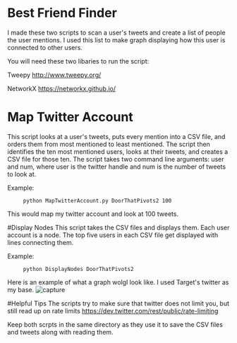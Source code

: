 # Best Friend Finder
I made these two scripts to scan a user's tweets and create a list of people the user mentions. I used this list to make graph displaying how this user is connected to other users.

You will need these two libaries to run the script:

Tweepy http://www.tweepy.org/

NetworkX https://networkx.github.io/

# Map Twitter Account
This script looks at a user's tweets, puts every mention into a CSV file, and orders them from most mentioned to least mentioned. The script then identifies the ten most mentioned users, looks at their tweets, and creates a CSV file for those ten.
The script takes two command line arguments: user and num, where user is the twitter handle and num is the number of tweets to look at.

Example:

         python MapTwitterAccount.py DoorThatPivots2 100
         
This would map my twitter account and look at 100 tweets.

#Display Nodes
This script takes the CSV files and displays them. Each user account is a node. The top five users in each CSV file get displayed with lines connecting them.

Example:

         python DisplayNodes DoorThatPivots2
         
Here is an example of what a graph wolgl look like. I used Target's twitter as my base.
![capture](https://cloud.githubusercontent.com/assets/22608326/23097059/2139a5c2-f5f0-11e6-9f3b-f2ef55c583bf.PNG)
         
         
#Helpful Tips
The scripts try to make sure that twitter does not limit you, but still read up on rate limits
https://dev.twitter.com/rest/public/rate-limiting

Keep both scrpts in the same directory as they use it to save the CSV files and tweets along with reading them.
